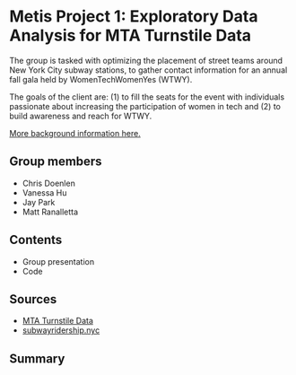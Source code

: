 # Metis Project 1: Exploratory Data Analysis for MTA Turnstile Data

The group is tasked with optimizing the placement of street teams around New York City subway stations, to gather contact information for an annual fall gala held by WomenTechWomenYes (WTWY). 

The goals of the client are: (1) to fill the seats for the event with individuals passionate about increasing the participation of women in tech and 
(2) to build awareness and reach for WTWY.

[More background information here.](https://github.com/mattranalletta/onl20_ds4/blob/master/curriculum/project-01/project-01-introduction/project_01.md)

## Group members
- Chris Doenlen
- Vanessa Hu
- Jay Park
- Matt Ranalletta

## Contents
- Group presentation
- Code

## Sources
- [MTA Turnstile Data](http://web.mta.info/developers/turnstile.html)
- [subwayridership.nyc](https://www.subwayridership.nyc/)

## Summary
